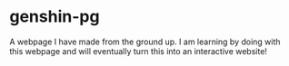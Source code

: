 # genshin-pg
A webpage I have made from the ground up. I am learning by doing with this webpage and will eventually turn this into an interactive website!
